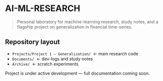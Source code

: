 # AI-ML-RESEARCH

> Personal laboratory for machine-learning research, study notes, and a flagship
> project on generalization in financial time-series.

## Repository layout
- `Projects/Project 1 – Generalization/` &nbsp;← main research code
- `Documents/` &nbsp;← dev-logs and study notes
- `Archive/` &nbsp;← scratch experiments

Project is under active development — full documentation coming soon.
